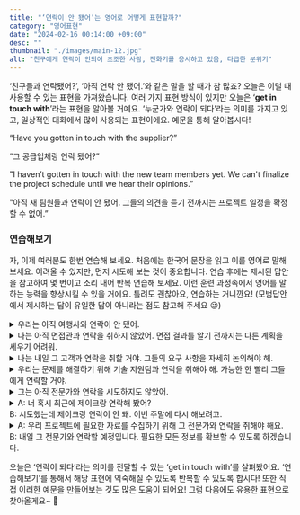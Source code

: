 ```yaml
---
title: "‘연락이 안 됐어’는 영어로 어떻게 표현할까?"
category: "영어표현"
date: "2024-02-16 00:14:00 +09:00"
desc: ""
thumbnail: "./images/main-12.jpg"
alt: "친구에게 연락이 안되어 초조한 사람, 전화기를 응시하고 있음, 다급한 분위기"
---
```


‘친구들과 연락됐어?’, ‘아직 연락 안 됐어.’와 같은 말을 할 때가 참 많죠? 오늘은 이럴 때 사용할 수 있는 표현을 가져왔습니다. 여러 가지 표현 방식이 있지만 오늘은 ‘**get in touch with**’라는 표현을 알아볼 거예요. ‘누군가와 연락이 되다’라는 의미를 가지고 있고, 일상적인 대화에서 많이 사용되는 표현이에요. 예문을 통해 알아봅시다!

“Have you gotten in touch with the supplier?”

“그 공급업체랑 연락 됐어?”

"I haven’t gotten in touch with the new team members yet. We can't finalize the project schedule until we hear their opinions.”

"아직 새 팀원들과 연락이 안 됐어. 그들의 의견을 듣기 전까지는 프로젝트 일정을 확정할 수 없어.”

### 연습해보기

자, 이제 여러분도 한번 연습해 보세요. 처음에는 한국어 문장을 읽고 이를 영어로 말해보세요. 어려울 수 있지만, 먼저 시도해 보는 것이 중요합니다. 연습 후에는 제시된 답안을 참고하여 몇 번이고 소리 내어 반복 연습해 보세요. 이런 훈련 과정속에서 영어를 말하는 능력을 향상시킬 수 있을 거에요. 틀려도 괜찮아요, 연습하는 거니깐요! (모범답안에서 제시하는 답이 유일한 답이 아니라는 점도 참고해 주세요 😉)

<details>
  <summary>우리는 아직 여행사와 연락이 안 됐어.</summary>
  <span>We haven't gotten in touch with the travel agency yet. </span>
</details>

<details>
 <summary>나는 아직 면접관과 연락을 취하지 않았어. 면접 결과를 알기 전까지는 다른 계획을 세우기 어려워.</summary>
  <span>I haven't gotten in touch with the interviewer yet. It's hard to make other plans until I know the result of the interview.</span>
</details>

<details>
  <summary>나는 내일 그 고객과 연락을 취할 거야. 그들의 요구 사항을 자세히 논의해야 해.</summary>
  <span>I will get in touch with the client tomorrow. We need to discuss their requirements in detail.</span>
</details>

<details>
  <summary>우리는 문제를 해결하기 위해 기술 지원팀과 연락을 취해야 해. 가능한 한 빨리 그들에게 연락할 거야.</summary>
  <span>We need to get in touch with the tech support team to solve the problem. We'll contact them as soon as possible.</span>
</details>

<details>
  <summary>그는 아직 전문가와 연락을 시도하지도 않았어.</summary>
  <span>He still hasn't tried to get in touch with the expert.</span>
</details>

<details>
  <summary>A: 너 혹시 최근에 제이크랑 연락해 봤어?<br>
B: 시도했는데 제이크랑 연락이 안 돼. 이번 주말에 다시 해보려고.</summary>
  <span>A: Have you tried getting in touch with Jake recently?<br>B: Yes, I've tried, but I haven't been able to get in touch with him. I'll try again this weekend.</span>

</details>

<details>
  <summary>A: 우리 프로젝트에 필요한 자료를 수집하기 위해 그 전문가와 연락을 취해야 해요.<br>
B: 내일 그 전문가와 연락할 예정입니다. 필요한 모든 정보를 확보할 수 있도록 하겠습니다.</summary>
  <span>A: We need to contact that expert to gather the information required for our project.<br>
B: Yes, I plan to get in touch with the expert tomorrow. I'll make sure to collect all the necessary details.</span>

</details>

오늘은 ‘연락이 되다’라는 의미를 전달할 수 있는 ‘get in touch with’를 살펴봤어요. ‘연습해보기’를 통해서 해당 표현에 익숙해질 수 있도록 반복할 수 있도록 합시다! 또한 직접 이러한 예문을 만들어보는 것도 많은 도움이 되어요! 그럼 다음에도 유용한 표현으로 찾아올게요~ 🙂
